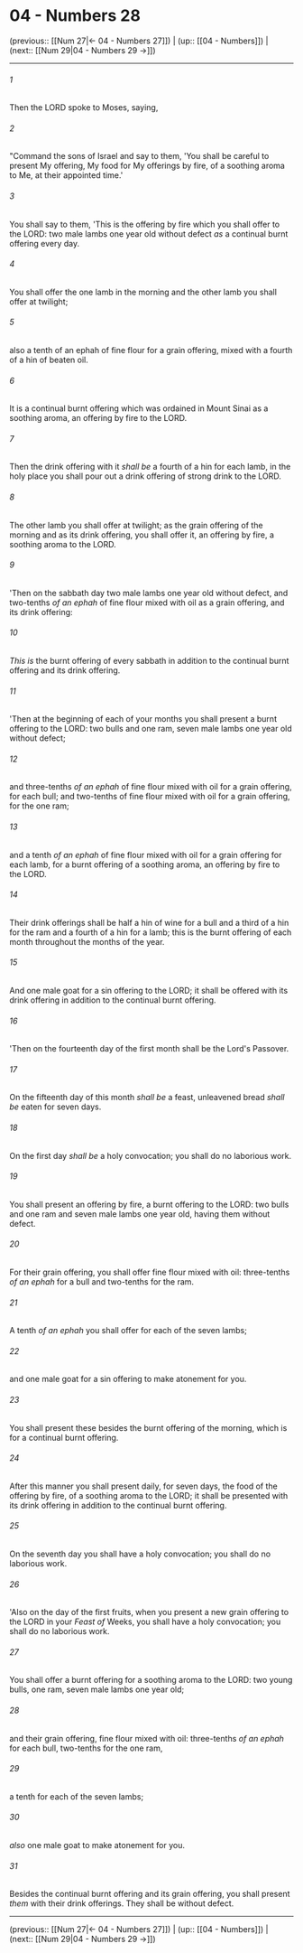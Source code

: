 # 04 - Numbers 28

(previous:: [[Num 27|← 04 - Numbers 27]]) | (up:: [[04 - Numbers]]) | (next:: [[Num 29|04 - Numbers 29 →]])

***


###### 1 
Then the LORD spoke to Moses, saying, 

###### 2 
"Command the sons of Israel and say to them, 'You shall be careful to present My offering, My food for My offerings by fire, of a soothing aroma to Me, at their appointed time.' 

###### 3 
You shall say to them, 'This is the offering by fire which you shall offer to the LORD: two male lambs one year old without defect _as_ a continual burnt offering every day. 

###### 4 
You shall offer the one lamb in the morning and the other lamb you shall offer at twilight; 

###### 5 
also a tenth of an ephah of fine flour for a grain offering, mixed with a fourth of a hin of beaten oil. 

###### 6 
It is a continual burnt offering which was ordained in Mount Sinai as a soothing aroma, an offering by fire to the LORD. 

###### 7 
Then the drink offering with it _shall be_ a fourth of a hin for each lamb, in the holy place you shall pour out a drink offering of strong drink to the LORD. 

###### 8 
The other lamb you shall offer at twilight; as the grain offering of the morning and as its drink offering, you shall offer it, an offering by fire, a soothing aroma to the LORD. 

###### 9 
'Then on the sabbath day two male lambs one year old without defect, and two-tenths _of an_ _ephah_ of fine flour mixed with oil as a grain offering, and its drink offering: 

###### 10 
_This is_ the burnt offering of every sabbath in addition to the continual burnt offering and its drink offering. 

###### 11 
'Then at the beginning of each of your months you shall present a burnt offering to the LORD: two bulls and one ram, seven male lambs one year old without defect; 

###### 12 
and three-tenths _of an_ _ephah_ of fine flour mixed with oil for a grain offering, for each bull; and two-tenths of fine flour mixed with oil for a grain offering, for the one ram; 

###### 13 
and a tenth _of an_ _ephah_ of fine flour mixed with oil for a grain offering for each lamb, for a burnt offering of a soothing aroma, an offering by fire to the LORD. 

###### 14 
Their drink offerings shall be half a hin of wine for a bull and a third of a hin for the ram and a fourth of a hin for a lamb; this is the burnt offering of each month throughout the months of the year. 

###### 15 
And one male goat for a sin offering to the LORD; it shall be offered with its drink offering in addition to the continual burnt offering. 

###### 16 
'Then on the fourteenth day of the first month shall be the Lord's Passover. 

###### 17 
On the fifteenth day of this month _shall be_ a feast, unleavened bread _shall be_ eaten for seven days. 

###### 18 
On the first day _shall be_ a holy convocation; you shall do no laborious work. 

###### 19 
You shall present an offering by fire, a burnt offering to the LORD: two bulls and one ram and seven male lambs one year old, having them without defect. 

###### 20 
For their grain offering, you shall offer fine flour mixed with oil: three-tenths _of an_ _ephah_ for a bull and two-tenths for the ram. 

###### 21 
A tenth _of an_ _ephah_ you shall offer for each of the seven lambs; 

###### 22 
and one male goat for a sin offering to make atonement for you. 

###### 23 
You shall present these besides the burnt offering of the morning, which is for a continual burnt offering. 

###### 24 
After this manner you shall present daily, for seven days, the food of the offering by fire, of a soothing aroma to the LORD; it shall be presented with its drink offering in addition to the continual burnt offering. 

###### 25 
On the seventh day you shall have a holy convocation; you shall do no laborious work. 

###### 26 
'Also on the day of the first fruits, when you present a new grain offering to the LORD in your _Feast of_ Weeks, you shall have a holy convocation; you shall do no laborious work. 

###### 27 
You shall offer a burnt offering for a soothing aroma to the LORD: two young bulls, one ram, seven male lambs one year old; 

###### 28 
and their grain offering, fine flour mixed with oil: three-tenths _of an_ _ephah_ for each bull, two-tenths for the one ram, 

###### 29 
a tenth for each of the seven lambs; 

###### 30 
_also_ one male goat to make atonement for you. 

###### 31 
Besides the continual burnt offering and its grain offering, you shall present _them_ with their drink offerings. They shall be without defect.

***

(previous:: [[Num 27|← 04 - Numbers 27]]) | (up:: [[04 - Numbers]]) | (next:: [[Num 29|04 - Numbers 29 →]])
